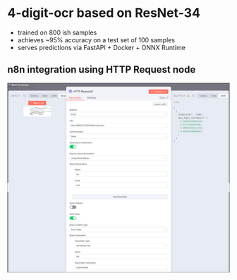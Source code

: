 # 4-digit-ocr based on ResNet-34

- trained on 800 ish samples
- achieves ~95% accuracy on a test set of 100 samples
- serves predictions via FastAPI + Docker + ONNX Runtime



## n8n integration using HTTP Request node


![n8n](./imgs/n8n.png)

